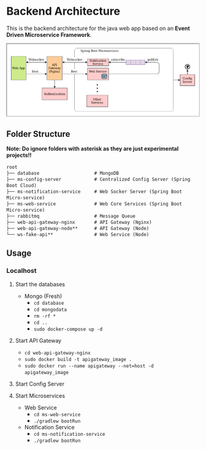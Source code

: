 # Backend Architecture

This is the backend architecture for the java web app based on an **Event Driven Microservice Framework**.

![Backend Design](doc/backend_architecture.png)

## Folder Structure

**Note: Do ignore folders with asterisk as they are just experimental projects!!**

```
root
├── database                    # MongoDB
├── ms-config-server            # Centralized Config Server (Spring Boot Cloud)
├── ms-notification-service     # Web Socker Server (Spring Boot Micro-service)
├── ms-web-service              # Web Core Services (Spring Boot Micro-service)
├── rabbitmq                    # Message Queue
├── web-api-gateway-nginx       # API Gateway (Nginx)
├── web-api-gateway-node**      # API Gateway (Node)
└── ws-fake-api**               # Web Service (Node)
```

## Usage

### Localhost

1. Start the databases
    - Mongo (Fresh)
        - `cd database`
        - `cd mongodata`
        - `rm -rf *`
        - `cd ..`
        - `sudo docker-compose up -d`

2. Start API Gateway
    - `cd web-api-gateway-nginx`
    - `sudo docker build -t apigateway_image .`
    - `sudo docker run --name apigateway --net=host -d apigateway_image`

3. Start Config Server

4. Start Microservices
    - Web Service
        - `cd ms-web-service`
        - `./gradlew bootRun`
    - Notification Service
        - `cd ms-notification-service`
        - `./gradlew bootRun`